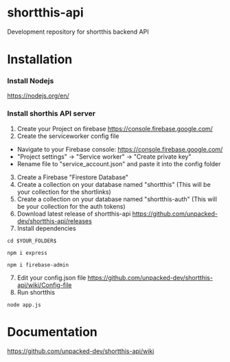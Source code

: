 # shortthis-api
Development repository for shortthis backend API

# Installation
### Install Nodejs
https://nodejs.org/en/

### Install shorthis API server
1. Create your Project on firebase https://console.firebase.google.com/
2. Create the serviceworker config file <br>
- Navigate to your Firebase console: https://console.firebase.google.com/
- "Project settings" -> "Service worker" -> "Create private key" <br>
- Rename file to "service_account.json" and paste it into the config folder
3. Create a Firebase "Firestore Database"
4. Create a collection on your database named "shortthis" (This will be your collection for the shortlinks)
5. Create a collection on your database named "shortthis-auth" (This will be your collection for the auth tokens)
6. Download latest release of shortthis-api https://github.com/unpacked-dev/shortthis-api/releases
7. Install dependencies <br>
```
cd $YOUR_FOLDER$
```
```
npm i express
```
```
npm i firebase-admin
```
7. Edit your config.json file https://github.com/unpacked-dev/shortthis-api/wiki/Config-file
8. Run shortthis <br>
```
node app.js
```

# Documentation
https://github.com/unpacked-dev/shortthis-api/wiki
